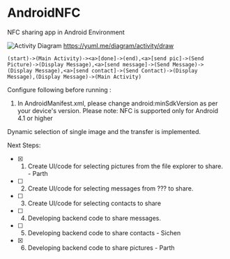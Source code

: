 # AndroidNFC
NFC sharing app in Android Environment

![Activity Diagram](http://yuml.me/bd9d42d5.png)
https://yuml.me/diagram/activity/draw

	(start)->(Main Activity)-><a>[done]->(end),<a>[send pic]->(Send Picture)->(Display Message),<a>[send message]->(Send Message)->(Display Message),<a>[send contact]->(Send Contact)->(Display Message),(Display Message)->(Main Activity)


Configure following before running :
1. In AndroidManifest.xml, please change android:minSdkVersion as per your device's version.
	Please note: NFC is supported only for Android 4.1 or higher

Dynamic selection of single image and the transfer is implemented.
	
Next Steps:

- [x] 1. Create UI/code for selecting pictures from the file explorer to share. - Parth
- [ ] 2. Create UI/code for selecting messages from ??? to share.
- [ ] 3. Create UI/code for selecting contacts to share
- [ ] 4. Developing backend code to share messages.
- [ ] 5. Developing backend code to share contacts - Sichen
- [x] 6. Developing backend code to share pictures - Parth




